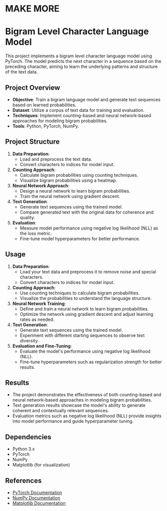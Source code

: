 # MAKE MORE

# Bigram Level Character Language Model

This project implements a bigram level character language model using PyTorch. The model predicts the next character in a sequence based on the preceding character, aiming to learn the underlying patterns and structure of the text data.

## Project Overview

- **Objective**: Train a bigram language model and generate text sequences based on learned probabilities.
- **Dataset**: Utilize a corpus of text data for training and evaluation.
- **Techniques**: Implement counting-based and neural network-based approaches for modeling bigram probabilities.
- **Tools**: Python, PyTorch, NumPy.

## Project Structure

1. **Data Preparation**:
   - Load and preprocess the text data.
   - Convert characters to indices for model input.
2. **Counting Approach**:
   - Calculate bigram probabilities using counting techniques.
   - Visualize bigram probabilities using a heatmap.
3. **Neural Network Approach**:
   - Design a neural network to learn bigram probabilities.
   - Train the neural network using gradient descent.
4. **Text Generation**:
   - Generate text sequences using the trained model.
   - Compare generated text with the original data for coherence and quality.
5. **Evaluation**:
   - Measure model performance using negative log likelihood (NLL) as the loss metric.
   - Fine-tune model hyperparameters for better performance.

## Usage

1. **Data Preparation**:
   - Load your text data and preprocess it to remove noise and special characters.
   - Convert characters to indices for model input.
2. **Counting Approach**:
   - Use counting techniques to calculate bigram probabilities.
   - Visualize the probabilities to understand the language structure.
3. **Neural Network Training**:
   - Define and train a neural network to learn bigram probabilities.
   - Optimize the network using gradient descent and adjust learning rates as needed.
4. **Text Generation**:
   - Generate text sequences using the trained model.
   - Experiment with different starting sequences to observe text diversity.
5. **Evaluation and Fine-Tuning**:
   - Evaluate the model's performance using negative log likelihood (NLL).
   - Fine-tune hyperparameters such as regularization strength for better results.

## Results

- The project demonstrates the effectiveness of both counting-based and neural network-based approaches in modeling bigram probabilities.
- Text generation results showcase the model's ability to generate coherent and contextually relevant sequences.
- Evaluation metrics such as negative log likelihood (NLL) provide insights into model performance and guide hyperparameter tuning.

## Dependencies

- Python 3.x
- PyTorch
- NumPy
- Matplotlib (for visualization)

## References

- [PyTorch Documentation](https://pytorch.org/docs/stable/index.html)
- [NumPy Documentation](https://numpy.org/doc/stable/)
- [Matplotlib Documentation](https://matplotlib.org/stable/contents.html)
